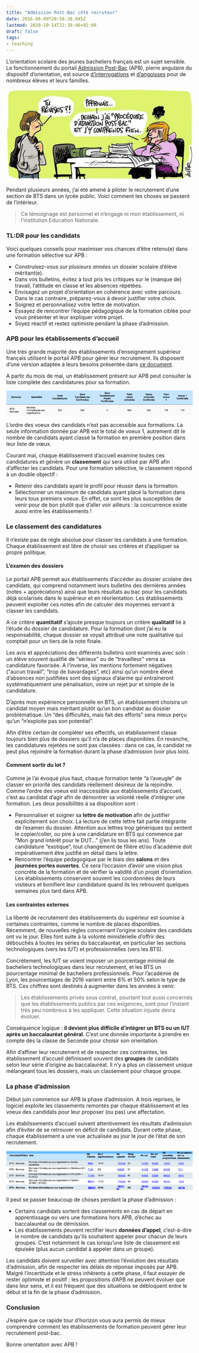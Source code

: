 ```yaml
---
title: "Admission Post-Bac côté recruteur"
date: 2016-06-09T20:56:38.045Z
lastmod: 2020-10-14T22:38:46+02:00
draft: false
tags:
- teaching
---
```


<!--more-->

L’orientation scolaire des jeunes bacheliers français est un sujet sensible. Le fonctionnement du portail [Admission Post-Bac](http://www.admission-postbac.fr/) (APB), pierre angulaire du dispositif d’orientation, est source [d’interrogations](http://www.studyrama.com/revision-examen/bac/admission-postbac-fr/apb-vos-questions-nos-reponses-sur-les-phases-d-84327) et [d’angoisses](http://www.francetvinfo.fr/bac/demoralises-decourages-les-lyceens-face-a-la-galere-des-admissions-post-bac_1489753.html) pour de nombreux élèves et leurs familles.

[![image](images/1.jpeg)](http://www.lesitedaurel.com/)

Pendant plusieurs années, j’ai été amené à piloter le recrutement d’une section de BTS dans un lycée public. Voici comment les choses se passent de l’intérieur.

> Ce témoignage est personnel et n’engage ni mon établissement, ni l’institution Education Nationale.

### TL:DR pour les candidats

Voici quelques conseils pour maximiser vos chances d’être retenu(e) dans une formation sélective sur APB :

* Construisez-vous _sur plusieurs années_ un dossier scolaire d’élève méritant(e).
* Dans vos bulletins, évitez à tout pris les critiques sur le (manque de) travail, l’attitude en classe et les absences répétées.
* Envisagez un projet d’orientation en cohérence avec votre parcours. Dans le cas contraire, préparez-vous à devoir justifier votre choix.
* Soignez et personnalisez votre lettre de motivation.
* Essayez de rencontrer l’équipe pédagogique de la formation ciblée pour vous présenter et leur expliquer votre projet.
* Soyez réactif et restez optimiste pendant la phase d’admission.

### APB pour les établissements d’accueil

Une très grande majorité des établissements d’enseignement supérieur français utilisent le portail APB pour gérer leur recrutement. Ils disposent d’une version adaptée à leurs besoins présentée dans [ce document](https://documentation.admission-postbac.fr/guide_usr_destinataire/A_Les_informations_de_base_05-01-2016.pdf).

A partir du mois de mai, un établissement présent sur APB peut consulter la liste complète des candidatures pour sa formation.

![image](images/2.png)

L’ordre des voeux des candidats n’est pas accessible aux formations. La seule information donnée par APB est le total de voeux 1, autrement dit le nombre de candidats ayant classé la formation en première position dans leur liste de vœux.

Courant mai, chaque établissement d’accueil examine toutes ces candidatures et génère un **classement** qui sera utilisé par APB afin d’affecter les candidats. Pour une formation sélective, le classement répond à un double objectif :

* Retenir des candidats ayant le profil pour réussir dans la formation.
* Sélectionner un maximum de candidats ayant placé la formation dans leurs tous premiers voeux. En effet, ce sont les plus susceptibles de venir pour de bon plutôt que d’aller voir ailleurs : la concurrence existe aussi entre les établissements !

### Le classement des candidatures

Il n’existe pas de règle absolue pour classer les candidats à une formation. Chaque établissement est libre de choisir ses critères et d’appliquer sa propre politique.

#### L’examen des dossiers

Le portail APB permet aux établissements d’accéder au dossier scolaire des candidats, qui comprend notamment leurs bulletins des dernières années (notes + appréciations) ainsi que leurs résultats au bac pour les candidats déjà scolarisés dans le supérieur et en réorientation. Les établissements peuvent exploiter ces notes afin de calculer des moyennes servant à classer les candidats.

A ce critère **quantitatif** s’ajoute presque toujours un critère **qualitatif** lié à l’étude du dossier de candidature. Pour la formation dont j’ai eu la responsabilité, chaque dossier se voyait attribué une note qualitative qui comptait pour un tiers de la note finale.

Les avis et appréciations des différents bulletins sont examinés avec soin : un élève souvent qualifié de “sérieux” ou de “travailleur” verra sa candidature favorisée. A l’inverse, les mentions fortement négatives (“aucun travail”, “trop de bavardages”, etc) ainsi qu’un nombre élevé d’absences non justifiées sont des signaux d’alarme qui entraineront systématiquement une pénalisation, voire un rejet pur et simple de la candidature.

D’après mon expérience personnelle en BTS, un établissement choisira un candidat moyen mais méritant plutôt qu’un bon candidat au dossier problématique. Un “des difficultés, mais fait des efforts” sera mieux perçu qu’un “n’exploite pas son potentiel”.

Afin d’être certain de compléter ses effectifs, un établissement classe toujours bien plus de dossiers qu’il n’a de places disponibles. En revanche, les candidatures rejetées ne sont pas classées : dans ce cas, le candidat ne peut plus rejoindre la formation durant la phase d’admission (voir plus loin).

#### Comment sortir du lot ?

Comme je l’ai évoqué plus haut, chaque formation tente “à l’aveugle” de classer en priorité des candidats réellement désireux de la rejoindre. Comme l’ordre des voeux est inaccessible aux établissements d’accueil, c’est au candidat d’agir afin de démontrer sa volonté réelle d’intégrer une formation. Les deux possibilités à sa disposition sont :

* Personnaliser et soigner sa **lettre de motivation** afin de justifier explicitement son choix. La lecture de cette lettre fait partie intégrante de l’examen du dossier. Attention aux lettres trop génériques qui sentent le copier/coller, ou pire à une candidature en BTS qui commence par “Mon grand intérêt pour le DUT…” (j’en lis tous les ans). Toute candidature “exotique”, tout changement de filière et/ou d’académie doit impérativement être justifié en détail dans la lettre.
* Rencontrer l’équipe pédagogique par le biais des **salons** et des **journées portes ouvertes**. Ce sera l’occasion d’avoir une vision plus concrète de la formation et de vérifier la validité d’un projet d’orientation. Les établissements conservent souvent les coordonnées de leurs visiteurs et bonifient leur candidature quand ils les retrouvent quelques semaines plus tard dans APB.

#### Les contraintes externes

La liberté de recrutement des établissements du supérieur est soumise à certaines contraintes, comme le nombre de places disponibles. Récemment, de nouvelles règles concernant l’origine scolaire des candidats ont vu le jour. Elles font suite à la volonté ministérielle d’offrir des débouchés à toutes les séries du baccalauréat, en particulier les sections technologiques (vers les IUT) et professionnelles (vers les BTS).

Concrètement, les IUT se voient imposer un pourcentage minimal de bacheliers technologiques dans leur recrutement, et les BTS un pourcentage minimal de bacheliers professionnels. Pour l’académie de Lyon, les pourcentages de 2016 varient entre 6% et 50% selon le type de BTS. Ces chiffres sont destinés à augmenter dans les années à venir.
> Les établissements privés sous contrat, pourtant tout aussi concernés que les établissements publics par ces exigences, sont pour l’instant très peu nombreux à les appliquer. Cette situation injuste devra évoluer.

Conséquence logique : **il devient plus difficile d’intégrer un BTS ou un IUT après un baccalauréat général**. C’est une donnée importante à prendre en compte dès la classe de Seconde pour choisir son orientation.

Afin d’affiner leur recrutement et de respecter ces contraintes, les établissement d’accueil définissent souvent des **groupes** de candidats selon leur série d’origine au baccalauréat. Il n’y a plus un classement unique mélangeant tous les dossiers, mais un classement pour chaque groupe.

### La phase d’admission

Début juin commence sur APB la phase d’admission. A trois reprises, le logiciel exploite les classements remontés par chaque établissement et les voeux des candidats pour leur proposer (ou pas) une affectation.

Les établissements d’accueil suivent attentivement les résultats d’admission afin d’éviter de se retrouver en déficit de candidats. Durant cette phase, chaque établissement a une vue actualisée au jour le jour de l’état de son recrutement.

![image](images/3.png)

Il peut se passer beaucoup de choses pendant la phase d’admission :

* Certains candidats sortent des classements en cas de départ en apprentissage ou vers une formations hors APB, d’échec au baccalauréat ou de démission.
* Les établissements peuvent rectifier leurs **données d’appel**, c’est-à-dire le nombre de candidats qu’ils souhaitent appeler pour chacun de leurs groupes. C’est notamment le cas lorsqu’une liste de classement est épuisée (plus aucun candidat à appeler dans un groupe).

Les candidats doivent surveiller avec attention l’évolution des résultats d’admission, afin de respecter les délais de réponse imposés par APB. Malgré l’incertitude et le stress inhérents à cette phase, il faut essayer de rester optimiste et positif : les propositions d’APB ne peuvent évoluer que dans leur sens, et il est fréquent que des situations se débloquent entre le début et la fin de la phase d’admission.

### Conclusion

J’espère que ce rapide tour d’horizon vous aura permis de mieux comprendre comment les établissements de formation peuvent gérer leur recrutement post-bac.

Bonne orientation avec APB !
